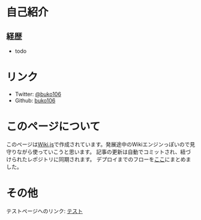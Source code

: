<!-- TITLE: buko106's wiki -->
<!-- SUBTITLE: buko106's wiki へようこそ -->

# 自己紹介
## 経歴
* todo

# リンク
* Twitter: [@buko106](https://twitter.com/buko106)
* Github: [buko106](https://github.com/buko106/)

# このページについて
このページは[Wiki.js](https://wiki.js.org/)で作成されています。発展途中のWikiエンジンっぽいので見守りながら使っていこうと思います。
記事の更新は自動でコミットされ、紐づけられたレポジトリ[](https://github.com/buko106/buko106-wiki-js)に同期されます。
デプロイまでのフローを[ここ](vps/setup)にまとめました。

# その他
テストページへのリンク: [テスト](testing)
